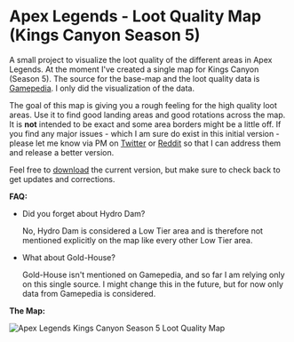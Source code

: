 # Apex Legends - Loot Quality Map (Kings Canyon Season 5)
A small project to visualize the loot quality of the different areas in Apex Legends. At the moment I've created a single map for Kings Canyon (Season 5). The source for the base-map and the loot quality data is [Gamepedia](https://apexlegends.gamepedia.com/Kings_Canyon). I only did the visualization of the data.

The goal of this map is giving you a rough feeling for the high quality loot areas. Use it to find good landing areas and good rotations across the map. It is **not** intended to be exact and some area borders might be a little off. If you find any major issues - which I am sure do exist in this initial version - please let me know via PM on [Twitter](https://twitter.com/Dementophobia) or [Reddit](https://www.reddit.com/user/Dementophobia81) so that I can address them and release a better version.

Feel free to [download](./Kings_Canyon_Loot_Quality_S5_v01.png) the current version, but make sure to check back to get updates and corrections.

**FAQ:**

* Did you forget about Hydro Dam?

  No, Hydro Dam is considered a Low Tier area and is therefore not mentioned explicitly on the map like every other Low Tier area. 

* What about Gold-House?

  Gold-House isn't mentioned on Gamepedia, and so far I am relying only on this single source. I might change this in the future, but for now only data from Gamepedia is considered.

**The Map:**

![Apex Legends Kings Canyon Season 5 Loot Quality Map](./Kings_Canyon_Loot_Quality_S5_v01.png)